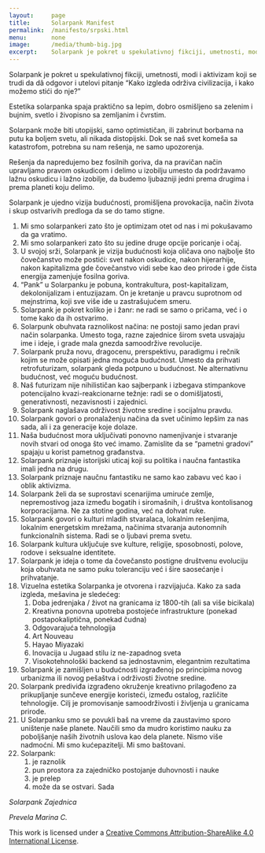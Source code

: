 ```yaml
---
layout:     page
title:      Solarpank Manifest
permalink:  /manifesto/srpski.html
menu:       none
image:      /media/thumb-big.jpg
excerpt:    Solarpank je pokret u spekulativnoj fikciji, umetnosti, modi i aktivizam koji se trudi da dâ odgovor i utelovi pitanje “Kako izgleda održiva civilizacija, i kako možemo stići do nje?”
---
```


Solarpank je pokret u spekulativnoj fikciji, umetnosti, modi i aktivizam koji se trudi da dâ odgovor i utelovi pitanje “Kako izgleda održiva civilizacija, i kako možemo stići do nje?”

Estetika solarpanka spaja praktično sa lepim, dobro osmišljeno sa zelenim i bujnim, svetlo i živopisno sa zemljanim i čvrstim.

Solarpank može biti utopijski, samo optimističan, ili zabrinut borbama na putu ka boljem svetu, ali nikada distopijski. Dok se naš svet komeša sa katastrofom, potrebna su nam rešenja, ne samo upozorenja.

Rešenja da napredujemo bez fosilnih goriva, da na pravičan način upravljamo pravom oskudicom i delimo u izobilju umesto da podržavamo lažnu oskudicu i lažno izobilje, da budemo ljubazniji jedni prema drugima i prema planeti koju delimo.

Solarpank je ujedno vizija budućnosti, promišljena provokacija, način života i skup ostvarivih predloga da se do tamo stigne.

1. Mi smo solarpankeri zato što je optimizam otet od nas i mi pokušavamo da ga vratimo.
2. Mi smo solarpankeri zato što su jedine druge opcije poricanje i očaj.
3. U svojoj srži, Solarpank je vizija budućnosti koja oličava ono najbolje što čovečanstvo može postići: svet nakon oskudice, nakon hijerarhije, nakon kapitalizma gde čovečanstvo vidi sebe kao deo prirode i gde čista energija zamenjuje fosilna goriva.
4. “Pank” u Solarpanku je pobuna, kontrakultura, post-kapitalizam, dekolonijalizam i entuzijazam. On je kretanje u pravcu suprotnom od mejnstrima, koji sve više ide u zastrašujućem smeru.
5. Solarpank je pokret koliko je i žanr: ne radi se samo o pričama, već i o tome kako da ih ostvarimo.
6. Solarpunk obuhvata raznolikost načina: ne postoji samo jedan pravi način solarpanka. Umesto toga, razne zajednice širom sveta usvajaju ime i ideje, i grade mala gnezda samoodržive revolucije.
7. Solarpank pruža novu, dragocenu, prerspektivu, paradigmu i rečnik kojim se može opisati jedna moguća budućnost. Umesto da prihvati retrofuturizam, solarpank gleda potpuno u budućnost. Ne alternativnu budućnost, već moguću budućnost.
8. Naš futurizam nije nihilističan kao sajberpank i izbegava stimpankove potencijalno kvazi-reakcionarne težnje: radi se o domišljatosti, generativnosti, nezavisnosti i zajednici.
9. Solarpank naglašava održivost životne sredine i socijalnu pravdu.
10. Solarpank govori o pronalaženju načina da svet učinimo lepšim za nas sada, ali i za generacije koje dolaze.
11. Naša budućnost mora uključivati ponovno namenjivanje i stvaranje novih stvari od onoga što već imamo. Zamislite da se “pametni gradovi” spajaju u korist pametnog građanstva.
12. Solarpank priznaje istorijski uticaj koji su politika i naučna fantastika imali jedna na drugu.
13. Solarpank priznaje naučnu fantastiku ne samo kao zabavu već kao i oblik aktivizma.
14. Solarpank želi da se suprostavi scenarijima umiruće zemlje, nepremostivog jaza između bogatih i siromašnih, i društva kontolisanog korporacijama. Ne za stotine godina, već na dohvat ruke.
15. Solarpank govori o kulturi mladih stvaralaca, lokalnim rešenjima, lokalnim energetskim mrežama, načinima stvaranja autonomnih funkcionalnih sistema. Radi se o ljubavi prema svetu.
16. Solarpank kultura uključuje sve kulture, religije, sposobnosti, polove, rodove i seksualne identitete.
17. Solarpank je ideja o tome da čovečansto postigne društvenu evoluciju koja obuhvata ne samo puku toleranciju već i šire saosećanje i prihvatanje.
18. Vizuelna estetika Solarpanka je otvorena i razvijajuća. Kako za sada izgleda, mešavina je sledećeg:
    1. Doba jedrenjaka / život na granicama iz 1800-tih (ali sa više bicikala)
    2. Kreativna ponovna upotreba postojeće infrastrukture (ponekad postapokaliptična, ponekad čudna)
    3. Odgovarajuća tehnologija
    4. Art Nouveau
    5. Hayao Miyazaki
    6. Inovacija u Jugaad stilu iz ne-zapadnog sveta
    7. Visokotehnološki backend sa jednostavnim, elegantnim rezultatima 
19. Solarpank je zamišljen u budućnosti izgrađenoj po principima novog urbanizma ili novog pešaštva i održivosti životne sredine.
20. Solarpank prediviđa izgrađeno okruženje kreativno prilagođeno za prikupljanje sunčeve energije koristeći, između ostalog, različite tehnologije. Cilj je promovisanje samoodrživosti i življenja u granicama prirode.
21. U Solarpanku smo se povukli baš na vreme da zaustavimo sporo uništenje naše planete. Naučili smo da mudro koristimo nauku za poboljšanje naših životnih uslova kao dela planete. Nismo više nadmoćni. Mi smo kućepazitelji. Mi smo baštovani.
22. Solarpank:
    1. je raznolik
    2. pun prostora za zajedničko postojanje duhovnosti i nauke
    3. je prelep
    4. može da se ostvari. Sada

*Solarpank Zajednica*

*Prevela Marina C.*

This work is licensed under a [Creative Commons Attribution-ShareAlike 4.0 International License](http://creativecommons.org/licenses/by-sa/4.0/).
